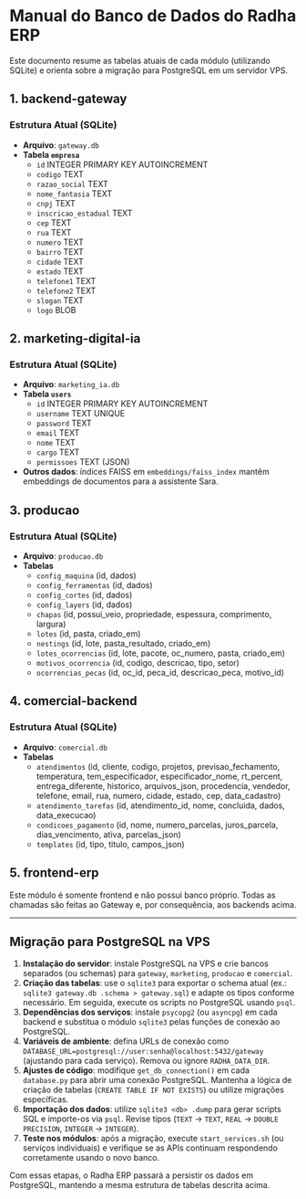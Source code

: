 # Manual do Banco de Dados do Radha ERP

Este documento resume as tabelas atuais de cada módulo (utilizando SQLite) e orienta sobre a migração para PostgreSQL em um servidor VPS.

## 1. backend-gateway
### Estrutura Atual (SQLite)
- **Arquivo**: `gateway.db`
- **Tabela `empresa`**
  - `id` INTEGER PRIMARY KEY AUTOINCREMENT
  - `codigo` TEXT
  - `razao_social` TEXT
  - `nome_fantasia` TEXT
  - `cnpj` TEXT
  - `inscricao_estadual` TEXT
  - `cep` TEXT
  - `rua` TEXT
  - `numero` TEXT
  - `bairro` TEXT
  - `cidade` TEXT
  - `estado` TEXT
  - `telefone1` TEXT
  - `telefone2` TEXT
  - `slogan` TEXT
  - `logo` BLOB

## 2. marketing-digital-ia
### Estrutura Atual (SQLite)
- **Arquivo**: `marketing_ia.db`
- **Tabela `users`**
  - `id` INTEGER PRIMARY KEY AUTOINCREMENT
  - `username` TEXT UNIQUE
  - `password` TEXT
  - `email` TEXT
  - `nome` TEXT
  - `cargo` TEXT
  - `permissoes` TEXT (JSON)
- **Outros dados**: índices FAISS em `embeddings/faiss_index` mantêm embeddings de documentos para a assistente Sara.

## 3. producao
### Estrutura Atual (SQLite)
- **Arquivo**: `producao.db`
- **Tabelas**
  - `config_maquina` (id, dados)
  - `config_ferramentas` (id, dados)
  - `config_cortes` (id, dados)
  - `config_layers` (id, dados)
  - `chapas` (id, possui_veio, propriedade, espessura, comprimento, largura)
  - `lotes` (id, pasta, criado_em)
  - `nestings` (id, lote, pasta_resultado, criado_em)
  - `lotes_ocorrencias` (id, lote, pacote, oc_numero, pasta, criado_em)
  - `motivos_ocorrencia` (id, codigo, descricao, tipo, setor)
  - `ocorrencias_pecas` (id, oc_id, peca_id, descricao_peca, motivo_id)

## 4. comercial-backend
### Estrutura Atual (SQLite)
- **Arquivo**: `comercial.db`
- **Tabelas**
  - `atendimentos` (id, cliente, codigo, projetos, previsao_fechamento, temperatura, tem_especificador, especificador_nome, rt_percent, entrega_diferente, historico, arquivos_json, procedencia, vendedor, telefone, email, rua, numero, cidade, estado, cep, data_cadastro)
  - `atendimento_tarefas` (id, atendimento_id, nome, concluida, dados, data_execucao)
  - `condicoes_pagamento` (id, nome, numero_parcelas, juros_parcela, dias_vencimento, ativa, parcelas_json)
  - `templates` (id, tipo, titulo, campos_json)

## 5. frontend-erp
Este módulo é somente frontend e não possui banco próprio. Todas as chamadas são feitas ao Gateway e, por consequência, aos backends acima.

---

## Migração para PostgreSQL na VPS
1. **Instalação do servidor**: instale PostgreSQL na VPS e crie bancos separados (ou schemas) para `gateway`, `marketing`, `producao` e `comercial`.
2. **Criação das tabelas**: use o `sqlite3` para exportar o schema atual (ex.: `sqlite3 gateway.db .schema > gateway.sql`) e adapte os tipos conforme necessário. Em seguida, execute os scripts no PostgreSQL usando `psql`.
3. **Dependências dos serviços**: instale `psycopg2` (ou `asyncpg`) em cada backend e substitua o módulo `sqlite3` pelas funções de conexão ao PostgreSQL.
4. **Variáveis de ambiente**: defina URLs de conexão como `DATABASE_URL=postgresql://user:senha@localhost:5432/gateway` (ajustando para cada serviço). Remova ou ignore `RADHA_DATA_DIR`.
5. **Ajustes de código**: modifique `get_db_connection()` em cada `database.py` para abrir uma conexão PostgreSQL. Mantenha a lógica de criação de tabelas (`CREATE TABLE IF NOT EXISTS`) ou utilize migrações específicas.
6. **Importação dos dados**: utilize `sqlite3 <db> .dump` para gerar scripts SQL e importe-os via `psql`. Revise tipos (`TEXT` → `TEXT`, `REAL` → `DOUBLE PRECISION`, `INTEGER` → `INTEGER`).
7. **Teste nos módulos**: após a migração, execute `start_services.sh` (ou serviços individuais) e verifique se as APIs continuam respondendo corretamente usando o novo banco.

Com essas etapas, o Radha ERP passará a persistir os dados em PostgreSQL, mantendo a mesma estrutura de tabelas descrita acima.
